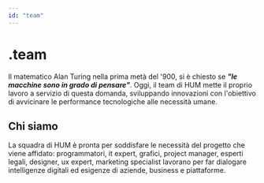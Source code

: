 ```yaml
---
id: "team"
---
```


<PageHeader>

<div>

# .team

Il matematico Alan Turing nella prima metà del '900, si è chiesto se _**"le macchine sono in grado di pensare"**_. Oggi, il team di HUM mette il proprio lavoro a servizio di questa domanda, sviluppando innovazioni con l'obiettivo di avvicinare le performance tecnologiche alle necessità umane.

</div>

<HeaderLogo />

</PageHeader>

<TitledParagraph>

## Chi siamo

<div>

La squadra di HUM è pronta per soddisfare le necessità del progetto che viene affidato: programmatori, it expert, grafici, project manager, esperti legali, designer, ux expert, marketing specialist lavorano per far dialogare intelligenze digitali ed esigenze di aziende, business e piattaforme.

</div>

</TitledParagraph>
